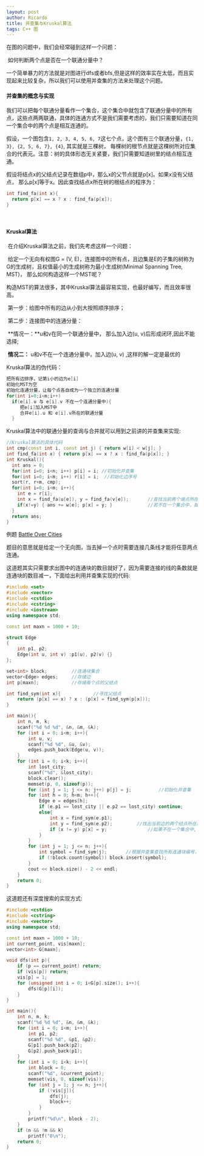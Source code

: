 ```yaml
---
layout: post
author: Ricardo
title: 并查集与Kruskal算法
tags: C++ 图
---
```


在图的问题中，我们会经常碰到这样一个问题：

​	如何判断两个点是否在一个联通分量中？

​	一个简单暴力的方法就是对图进行dfs或者bfs,但是这样的效率实在太低，而且实现起来比较复杂，所以我们可以使用并查集的方法来处理这个问题。



#### 并查集的概念与实现

​	我们可以把每个联通分量看作一个集合，这个集合中就包含了联通分量中的所有点，这些点两两联通，具体的连通方式不是我们需要考虑的，我们只需要知道在同一个集合中的两个点是相互连通的。

​	假设，一个图包含`1, 2, 3, 4, 5, 6, 7`这七个点，这个图有三个联通分量，`{1, 3}, {2, 5, 6, 7}, {4}`, 其实就是三棵树， 每棵树的根节点就是这棵树所对应集合的代表元。注意：树的具体形态无关紧要，我们只需要知道树里的结点相互连通。

​	假设将结点x的父结点记录在数组p中，那么x的父节点就是p[x]。如果x没有父结点， 那么p[x]等于x。因此查找结点x所在树的根结点的程序为：

```c++
int find_fa(int x){
  return p[x] == x ? x : find_fa(p[x]);
}
```

​	

#### Kruskal算法

​	在介绍Kruskal算法之前，我们先考虑这样一个问题：

​	给定一个无向有权图G = (V, E)，连接图中的所有点，且边集是E的子集的树称为G的生成树，且权值最小的生成树称为最小生成树(Minimal Spanning Tree, MST)， 那么如何构造这样一个MST呢？

​	构造MST的算法很多，其中Kruskal算法最容易实现，也最好编写，而且效率很高。

​	第一步：给图中所有的边从小到大按照顺序排序；

​	第二步：连接图中的连通分量：

​		**情况一：**u和v在同一个联通分量中， 那么加入边(u, v)后形成闭环,因此不能选择;

​		**情况二：** u和v不在一个连通分量中，加入边(u, v) ,这样的解一定是最优的

Kruskal算法的伪代码：

```c++
把所有边排序，记第i小的边为e[i]
初始化MST为空
初始化连通分量，让每个点各自成为一个独立的连通分量
for(int i=0;i<m;i++)
  if(e[i].u 与 e[i].v 不在一个连通分量中){
     把e[i]加入MST中
     合并e[i].u 和 e[i].v所在的联通分量
  }
```

Kruskal算法中的联通分量的查询与合并就可以用到之前讲的并查集来实现:

```c++
//Kruskal算法的具体代码
int cmp(const int i, const int j) { return w[i] < w[j]; }
int find_fa(int x) { return p[x] == x ? x : find_fa(p[x]); }
int Kruskal(){
  int ans = 0;
  for(int i=0; i<n; i++) p[i] = i; //初始化并查集
  for(int i=0; i<m; i++) r[i] = i;	//初始化边序号
  sort(r, r+m, cmp);
  for(int i=0; i<m; i++){
    int e = r[i];
    int x = find_fa(u[e]), y = find_fa(v[e]);		//查找当前两个端点所在的集合编号
    if(x!=y) { ans += w[e]; p[x] = y; }				//若不在一个集合中，就合并
  }
  return ans;
}
```



例题 [Battle Over Cities](https://www.nowcoder.com/pat/1/problem/3991)

​	题目的意思就是给定一个无向图，当去掉一个点时需要连接几条线才能将任意两点连通。

​	这道题其实只需要求出图中的连通块的数目就好了，因为需要连接的线的条数就是连通块的数目减一，下面给出利用并查集实现的代码:

```c++
#include <set>
#include <vector>
#include <cstdio>
#include <cstring>
#include <iostream>
using namespace std;

const int maxn = 1000 + 10;

struct Edge
{
	int p1, p2;
	Edge(int u, int v) :p1(u), p2(v) {}
};

set<int> block;			//连通块集合
vector<Edge> edges;		//存储边
int p[maxn];			//存储每个点的父结点

int find_sym(int x){			//寻找父结点
	return (p[x] == x) ? x : (p[x] = find_sym(p[x]));
}

int main(){
	int n, m, k;
	scanf("%d %d %d", &n, &m, &k);
	for (int i = 0; i<m; i++){
		int u, v;
		scanf("%d %d", &u, &v);
		edges.push_back(Edge(u, v));
	}
	for (int i = 0; i<k; i++){
		int lost_city;
		scanf("%d", &lost_city);
		block.clear();
		memset(p, 0, sizeof(p));
		for (int j = 1; j <= n; j++) p[j] = j;			//初始化并查集
		for (int h = 0; h<m; h++){
			Edge e = edges[h];
			if (e.p1 == lost_city || e.p2 == lost_city) continue;		//当有一个端点是被占领的城市时，则跳过不处理
			else{
				int x = find_sym(e.p1);
				int y = find_sym(e.p2);			//找出当前边的两个结点所在集合编号
				if (x != y) p[x] = y;				//如果不在一个集合中, 则合并
			}
		}
		for (int j = 1; j <= n; j++){
			int symbol = find_sym(j);		//根据并查集查找所有连通块编号，并放入连通块集合中
			if (!block.count(symbol)) block.insert(symbol);
		}
		cout << block.size() - 2 << endl;
	}
	return 0;
}
```



这道题还有深度搜索的实现方式:

```c++
#include <cstdio>
#include <cstring>
#include <vector>
using namespace std;

const int maxn = 1000 + 10;
int current_point, vis[maxn];
vector<int> G[maxn];

void dfs(int p){
	if (p == current_point) return;
	if (vis[p]) return;
	vis[p] = 1;
	for (unsigned int i = 0; i<G[p].size(); i++){
		dfs(G[p][i]);
	}
}

int main(){
	int n, m, k;
	scanf("%d %d %d", &n, &m, &k);
	for (int i = 0; i<m; i++){
		int p1, p2;
		scanf("%d %d", &p1, &p2);
		G[p1].push_back(p2);
		G[p2].push_back(p1);
	}
	for (int i = 0; i<k; i++){
		int block = 0;
		scanf("%d", &current_point);
		memset(vis, 0, sizeof(vis));
		for (int j = 1; j <= n; j++){
			if (!vis[j]){
				dfs(j);
				block++;
			}
		}
		printf("%d\n", block - 2);
	}
	if (n && !m && k)
		printf("0\n");
	return 0;
}
```

